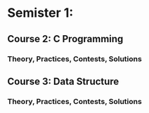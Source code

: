 # Semister 1: 
## Course 2: C Programming
### Theory, Practices, Contests, Solutions

## Course 3: Data Structure
### Theory, Practices, Contests, Solutions
